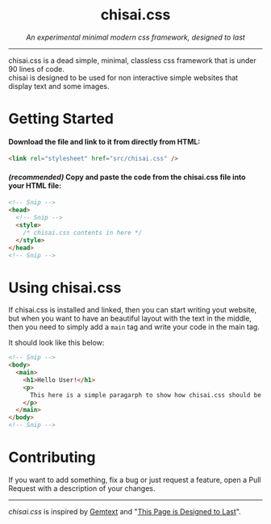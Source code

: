 <h1 align="center">chisai.css</h1>

<p align="center"><i>An experimental minimal modern css framework, designed to last</i></p>
<hr>

chisai.css is a dead simple, minimal, classless css framework that is under 90 lines of code.<br>
chisai is designed to be used for non interactive simple websites that display text and some images.

# Getting Started

#### Download the file and link to it from directly from HTML:

```html
<link rel="stylesheet" href="src/chisai.css" />
```

#### _(recommended)_ Copy and paste the code from the chisai.css file into your HTML file:

```html
<!-- Snip -->
<head>
  <!-- Snip -->
  <style>
    /* chisai.css contents in here */
  </style>
</head>
<!-- Snip -->
```

# Using chisai.css

If chisai.css is installed and linked, then you can start writing yout website, but when you want to have an beautiful layout with the text in the middle, then you need to simply add a `main` tag and write your code in the main tag.

It should look like this below:

```html
<!-- Snip -->
<body>
  <main>
    <h1>Hello User!</h1>
    <p>
      This here is a simple paragarph to show how chisai.css should be used.
    </p>
  </main>
</body>
<!-- Snip -->
```

# Contributing

If you want to add something, fix a bug or just request a feature, open a Pull Request with a description of your changes.

<hr>

_chisai.css_ is inspired by [Gemtext](https://geminiprotocol.net/docs/gemtext.gmi) and "[This Page is Designed to Last](https://jeffhuang.com/designed_to_last/)".

